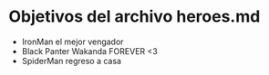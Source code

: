 # Objetivos del archivo heroes.md

* IronMan el mejor vengador
* Black Panter Wakanda FOREVER <3
* SpiderMan regreso a casa
